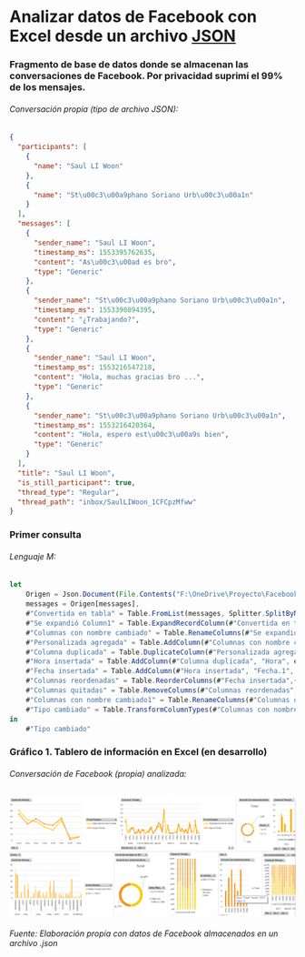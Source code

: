 # Analizar datos de Facebook con Excel desde un archivo [JSON](https://developer.mozilla.org/es/docs/Learn/JavaScript/Objects/JSON)

### Fragmento de base de datos donde se almacenan las conversaciones de Facebook. Por privacidad suprimí el 99% de los mensajes.
###### Conversación propia (tipo de archivo JSON):
```json
{
  "participants": [
    {
      "name": "Saul LI Woon"
    },
    {
      "name": "St\u00c3\u00a9phano Soriano Urb\u00c3\u00a1n"
    }
  ],
  "messages": [
    {
      "sender_name": "Saul LI Woon",
      "timestamp_ms": 1553395762635,
      "content": "As\u00c3\u00ad es bro",
      "type": "Generic"
    },
    {
      "sender_name": "St\u00c3\u00a9phano Soriano Urb\u00c3\u00a1n",
      "timestamp_ms": 1553390894395,
      "content": "¿Trabajando?",
      "type": "Generic"
    },
    {
      "sender_name": "Saul LI Woon",
      "timestamp_ms": 1553216547218,
      "content": "Hola, muchas gracias bro ...",
      "type": "Generic"
    },
    {
      "sender_name": "St\u00c3\u00a9phano Soriano Urb\u00c3\u00a1n",
      "timestamp_ms": 1553216420364,
      "content": "Hola, espero est\u00c3\u00a9s bien",
      "type": "Generic"
    }
  ],
  "title": "Saul LI Woon",
  "is_still_participant": true,
  "thread_type": "Regular",
  "thread_path": "inbox/SaulLIWoon_1CFCpzMfww"
}
```
### Primer consulta 
###### Lenguaje M:
```javascript
let
    Origen = Json.Document(File.Contents("F:\OneDrive\Proyecto\FacebookProject\Query\LectureJSON\message_1.json")),
    messages = Origen[messages],
    #"Convertida en tabla" = Table.FromList(messages, Splitter.SplitByNothing(), null, null, ExtraValues.Error),
    #"Se expandió Column1" = Table.ExpandRecordColumn(#"Convertida en tabla", "Column1", {"sender_name", "timestamp_ms", "content"}, {"Column1.sender_name", "Column1.timestamp_ms", "Column1.content"}),
    #"Columnas con nombre cambiado" = Table.RenameColumns(#"Se expandió Column1",{{"Column1.sender_name", "Emisor/Receptor"}, {"Column1.timestamp_ms", "Fecha"}, {"Column1.content", "Mensaje"}}),
    #"Personalizada agregada" = Table.AddColumn(#"Columnas con nombre cambiado", "Tiempo", each #datetime(1970, 1, 1, 0, 0, 0 ) + #duration(0, -6, 0, [Fecha]/1000)),
    #"Columna duplicada" = Table.DuplicateColumn(#"Personalizada agregada", "Tiempo", "Tiempo - Copia"),
    #"Hora insertada" = Table.AddColumn(#"Columna duplicada", "Hora", each DateTime.Time([#"Tiempo - Copia"]), type time),
    #"Fecha insertada" = Table.AddColumn(#"Hora insertada", "Fecha.1", each DateTime.Date([#"Tiempo - Copia"]), type date),
    #"Columnas reordenadas" = Table.ReorderColumns(#"Fecha insertada",{"Emisor/Receptor", "Fecha", "Mensaje", "Tiempo", "Tiempo - Copia", "Fecha.1", "Hora"}),
    #"Columnas quitadas" = Table.RemoveColumns(#"Columnas reordenadas",{"Fecha", "Tiempo", "Tiempo - Copia"}),
    #"Columnas con nombre cambiado1" = Table.RenameColumns(#"Columnas quitadas",{{"Fecha.1", "Fecha"}}),
    #"Tipo cambiado" = Table.TransformColumnTypes(#"Columnas con nombre cambiado1",{{"Fecha", Int64.Type}})
in
    #"Tipo cambiado"
```


### Gráfico 1. Tablero de información en Excel (en desarrollo)
###### Conversación de Facebook (propia) analizada:
<img src="https://github.com/StefanoSoriano/Analizar-datos-de-Facebook-con-Excel-en-lenguaje-M/blob/master/Facebook%20conversations.png?raw=true"/>

###### Fuente: Elaboración propia con datos de Facebook almacenados en un archivo .json

